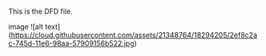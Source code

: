 This is the DFD file.


image
![alt text] (https://cloud.githubusercontent.com/assets/21348764/18294205/2ef8c2ac-745d-11e6-98aa-57909156b522.jpg)
